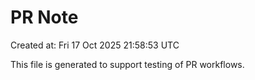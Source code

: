 # PR Note

Created at: Fri 17 Oct 2025 21:58:53 UTC

This file is generated to support testing of PR workflows.
